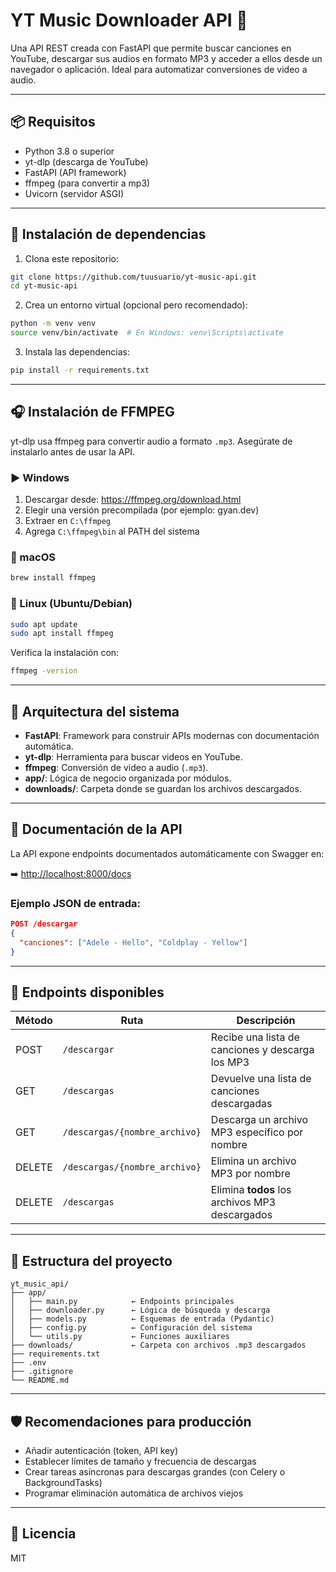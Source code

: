 
YT Music Downloader API 🎵
===========================

Una API REST creada con FastAPI que permite buscar canciones en YouTube, descargar sus audios en formato MP3 y acceder a ellos desde un navegador o aplicación. Ideal para automatizar conversiones de video a audio.

---

📦 Requisitos
-------------

- Python 3.8 o superior
- yt-dlp (descarga de YouTube)
- FastAPI (API framework)
- ffmpeg (para convertir a mp3)
- Uvicorn (servidor ASGI)

---

🔧 Instalación de dependencias
------------------------------

1. Clona este repositorio:

```bash
git clone https://github.com/tuusuario/yt-music-api.git
cd yt-music-api
```

2. Crea un entorno virtual (opcional pero recomendado):

```bash
python -m venv venv
source venv/bin/activate  # En Windows: venv\Scripts\activate
```

3. Instala las dependencias:

```bash
pip install -r requirements.txt
```

---

🎧 Instalación de FFMPEG
------------------------

yt-dlp usa ffmpeg para convertir audio a formato `.mp3`. Asegúrate de instalarlo antes de usar la API.

### ▶️ Windows

1. Descargar desde: https://ffmpeg.org/download.html  
2. Elegir una versión precompilada (por ejemplo: gyan.dev)
3. Extraer en `C:\ffmpeg`
4. Agrega `C:\ffmpeg\bin` al PATH del sistema

### 🍎 macOS

```bash
brew install ffmpeg
```

### 🐧 Linux (Ubuntu/Debian)

```bash
sudo apt update
sudo apt install ffmpeg
```

Verifica la instalación con:

```bash
ffmpeg -version
```

---

🧱 Arquitectura del sistema
---------------------------

- **FastAPI**: Framework para construir APIs modernas con documentación automática.
- **yt-dlp**: Herramienta para buscar videos en YouTube.
- **ffmpeg**: Conversión de video a audio (`.mp3`).
- **app/**: Lógica de negocio organizada por módulos.
- **downloads/**: Carpeta donde se guardan los archivos descargados.

---

📄 Documentación de la API
--------------------------

La API expone endpoints documentados automáticamente con Swagger en:

➡️ [http://localhost:8000/docs](http://localhost:8000/docs)

### Ejemplo JSON de entrada:

```json
POST /descargar
{
  "canciones": ["Adele - Hello", "Coldplay - Yellow"]
}
```

---

📡 Endpoints disponibles
------------------------

| Método  | Ruta                              | Descripción                                              |
|---------|-----------------------------------|----------------------------------------------------------|
| POST    | `/descargar`                      | Recibe una lista de canciones y descarga los MP3         |
| GET     | `/descargas`                      | Devuelve una lista de canciones descargadas              |
| GET     | `/descargas/{nombre_archivo}`     | Descarga un archivo MP3 específico por nombre            |
| DELETE  | `/descargas/{nombre_archivo}`     | Elimina un archivo MP3 por nombre                        |
| DELETE  | `/descargas`                      | Elimina **todos** los archivos MP3 descargados           |

---

📂 Estructura del proyecto
---------------------------

```
yt_music_api/
├── app/
│   ├── main.py            ← Endpoints principales
│   ├── downloader.py      ← Lógica de búsqueda y descarga
│   ├── models.py          ← Esquemas de entrada (Pydantic)
│   ├── config.py          ← Configuración del sistema
│   └── utils.py           ← Funciones auxiliares
├── downloads/             ← Carpeta con archivos .mp3 descargados
├── requirements.txt
├── .env
├── .gitignore
└── README.md
```

---

🛡 Recomendaciones para producción
----------------------------------

- Añadir autenticación (token, API key)
- Establecer límites de tamaño y frecuencia de descargas
- Crear tareas asíncronas para descargas grandes (con Celery o BackgroundTasks)
- Programar eliminación automática de archivos viejos

---

📄 Licencia
-----------
MIT
